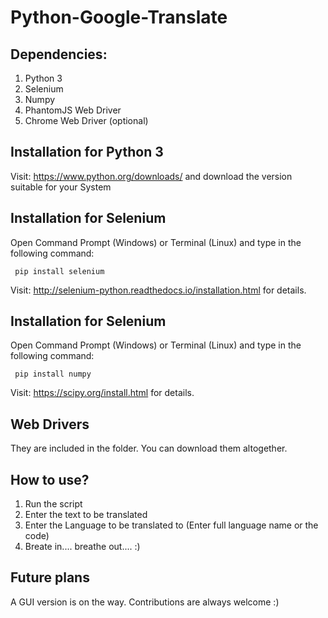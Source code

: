 # Python-Google-Translate

## Dependencies:
  1. Python 3
  2. Selenium
  3. Numpy
  3. PhantomJS Web Driver
  4. Chrome Web Driver (optional)
 
## Installation for Python 3
  Visit: https://www.python.org/downloads/ and download the version suitable for your System
  
## Installation for Selenium
  Open Command Prompt (Windows) or Terminal (Linux) and type in the following command:
     
     pip install selenium
  
  Visit: http://selenium-python.readthedocs.io/installation.html for details.
  
## Installation for Selenium
  Open Command Prompt (Windows) or Terminal (Linux) and type in the following command:
     
     pip install numpy
  
  Visit: https://scipy.org/install.html for details.

## Web Drivers
  They are included in the folder. You can download them altogether.
  
## How to use?
  1. Run the script
  2. Enter the text to be translated
  3. Enter the Language to be translated to (Enter full language name or the code)
  4. Breate in.... breathe out.... :)
  
## Future plans
  A GUI version is on the way. 
  Contributions are always welcome :)
